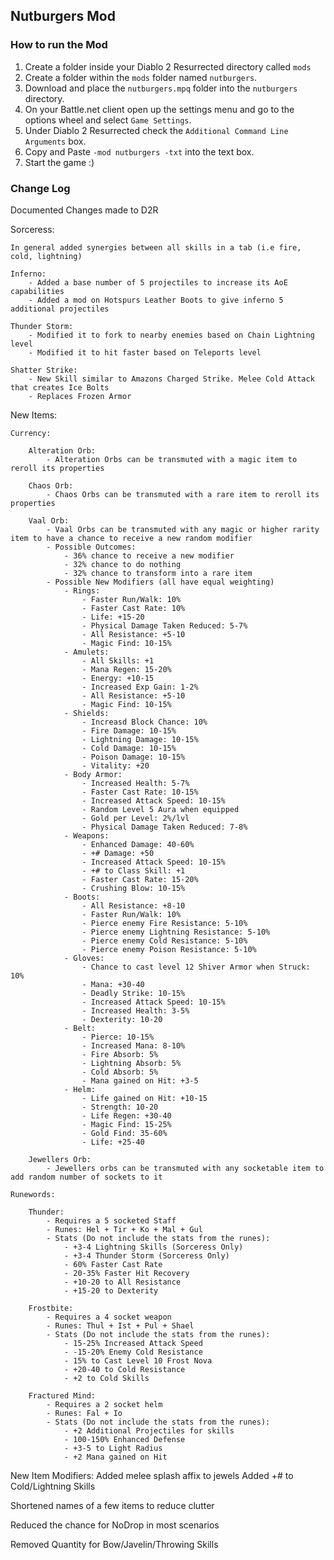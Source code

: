 ﻿## Nutburgers Mod


### How to run the Mod

1. Create a folder inside your Diablo 2 Resurrected directory called `mods`
2. Create a folder within the `mods` folder named `nutburgers`.
3. Download and place the `nutburgers.mpq` folder into the `nutburgers` directory.
4. On your Battle.net client open up the settings menu and go to the options wheel and select `Game Settings`.
5. Under Diablo 2 Resurrected check the `Additional Command Line Arguments` box.
6. Copy and Paste `-mod nutburgers -txt` into the text box.
7. Start the game :)

### Change Log

Documented Changes made to D2R

Sorceress:

    In general added synergies between all skills in a tab (i.e fire, cold, lightning)

    Inferno:
        - Added a base number of 5 projectiles to increase its AoE capabilities
        - Added a mod on Hotspurs Leather Boots to give inferno 5 additional projectiles

    Thunder Storm:
        - Modified it to fork to nearby enemies based on Chain Lightning level
        - Modified it to hit faster based on Teleports level
    
    Shatter Strike:
        - New Skill similar to Amazons Charged Strike. Melee Cold Attack that creates Ice Bolts
        - Replaces Frozen Armor

    
New Items:

    Currency:

        Alteration Orb:
            - Alteration Orbs can be transmuted with a magic item to reroll its properties

        Chaos Orb:
            - Chaos Orbs can be transmuted with a rare item to reroll its properties

        Vaal Orb:
            - Vaal Orbs can be transmuted with any magic or higher rarity item to have a chance to receive a new random modifier
            - Possible Outcomes:
                - 36% chance to receive a new modifier
                - 32% chance to do nothing
                - 32% chance to transform into a rare item
            - Possible New Modifiers (all have equal weighting)
                - Rings:
                    - Faster Run/Walk: 10%
                    - Faster Cast Rate: 10%
                    - Life: +15-20
                    - Physical Damage Taken Reduced: 5-7%
                    - All Resistance: +5-10
                    - Magic Find: 10-15%
                - Amulets:
                    - All Skills: +1
                    - Mana Regen: 15-20%
                    - Energy: +10-15
                    - Increased Exp Gain: 1-2%
                    - All Resistance: +5-10
                    - Magic Find: 10-15%
                - Shields:
                    - Increasd Block Chance: 10%
                    - Fire Damage: 10-15%
                    - Lightning Damage: 10-15%
                    - Cold Damage: 10-15%
                    - Poison Damage: 10-15%
                    - Vitality: +20
                - Body Armor:
                    - Increased Health: 5-7%
                    - Faster Cast Rate: 10-15%
                    - Increased Attack Speed: 10-15%
                    - Random Level 5 Aura when equipped
                    - Gold per Level: 2%/lvl
                    - Physical Damage Taken Reduced: 7-8%
                - Weapons:
                    - Enhanced Damage: 40-60%
                    - +# Damage: +50
                    - Increased Attack Speed: 10-15%
                    - +# to Class Skill: +1
                    - Faster Cast Rate: 15-20%
                    - Crushing Blow: 10-15%
                - Boots:
                    - All Resistance: +8-10
                    - Faster Run/Walk: 10%
                    - Pierce enemy Fire Resistance: 5-10%
                    - Pierce enemy Lightning Resistance: 5-10%
                    - Pierce enemy Cold Resistance: 5-10%
                    - Pierce enemy Poison Resistance: 5-10%
                - Gloves:
                    - Chance to cast level 12 Shiver Armor when Struck: 10%
                    - Mana: +30-40
                    - Deadly Strike: 10-15%
                    - Increased Attack Speed: 10-15%
                    - Increased Health: 3-5%
                    - Dexterity: 10-20
                - Belt:
                    - Pierce: 10-15%
                    - Increased Mana: 8-10%
                    - Fire Absorb: 5%
                    - Lightning Absorb: 5%
                    - Cold Absorb: 5%
                    - Mana gained on Hit: +3-5
                - Helm:
                    - Life gained on Hit: +10-15
                    - Strength: 10-20
                    - Life Regen: +30-40
                    - Magic Find: 15-25%
                    - Gold Find: 35-60%
                    - Life: +25-40

        Jewellers Orb:
            - Jewellers orbs can be transmuted with any socketable item to add random number of sockets to it

    Runewords:

        Thunder:
            - Requires a 5 socketed Staff
            - Runes: Hel + Tir + Ko + Mal + Gul
            - Stats (Do not include the stats from the runes):
                - +3-4 Lightning Skills (Sorceress Only)
                - +3-4 Thunder Storm (Sorceress Only)
                - 60% Faster Cast Rate
                - 20-35% Faster Hit Recovery
                - +10-20 to All Resistance
                - +15-20 to Dexterity

        Frostbite:
            - Requires a 4 socket weapon
            - Runes: Thul + Ist + Pul + Shael
            - Stats (Do not include the stats from the runes):
                - 15-25% Increased Attack Speed
                - -15-20% Enemy Cold Resistance
                - 15% to Cast Level 10 Frost Nova
                - +20-40 to Cold Resistance
                - +2 to Cold Skills

        Fractured Mind:
            - Requires a 2 socket helm
            - Runes: Fal + Io
            - Stats (Do not include the stats from the runes):
                - +2 Additional Projectiles for skills
                - 100-150% Enhanced Defense
                - +3-5 to Light Radius
                - +2 Mana gained on Hit


New Item Modifiers:
    Added melee splash affix to jewels
    Added +# to Cold/Lightning Skills

Shortened names of a few items to reduce clutter

Reduced the chance for NoDrop in most scenarios

Removed Quantity for Bow/Javelin/Throwing Skills
